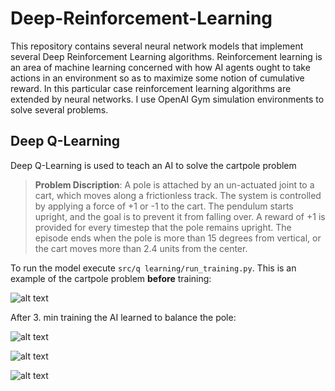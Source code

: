 # Deep-Reinforcement-Learning

This repository contains several neural network models that implement several Deep Reinforcement Learning algorithms. Reinforcement learning is an area of machine learning concerned with how AI agents ought to take actions in an environment so as to maximize some notion of cumulative reward. In this particular case reinforcement learning algorithms are extended by neural networks. I use OpenAI Gym simulation environments to solve several problems. 

## Deep Q-Learning

Deep Q-Learning is used to teach an AI to solve the cartpole problem


> **Problem Discription**: A pole is attached by an un-actuated joint to a cart, which moves along a frictionless track. The system is controlled by applying a force of +1 or -1 to the cart. The pendulum starts upright, and the goal is to prevent it from falling over. A reward of +1 is provided for every timestep that the pole remains upright. The episode ends when the pole is more than 15 degrees from vertical, or the cart moves more than 2.4 units from the center.

To run the model execute `src/q learning/run_training.py`. This is an example of the cartpole problem **before** training:

![alt text](https://github.com/artem-oppermann/Deep-Reinforcement-Learning/blob/master/gif%20samples/cartpole_before.gif)

After 3. min training the AI learned to balance the pole:

![alt text](https://github.com/artem-oppermann/Deep-Reinforcement-Learning/blob/master/gif%20samples/cartpole_after4.gif)

![alt text](https://github.com/artem-oppermann/Deep-Reinforcement-Learning/blob/master/gif%20samples/pendulum_before.gif)


![alt text](https://github.com/artem-oppermann/Deep-Reinforcement-Learning/blob/master/gif%20samples/pendulum_after.gif)
